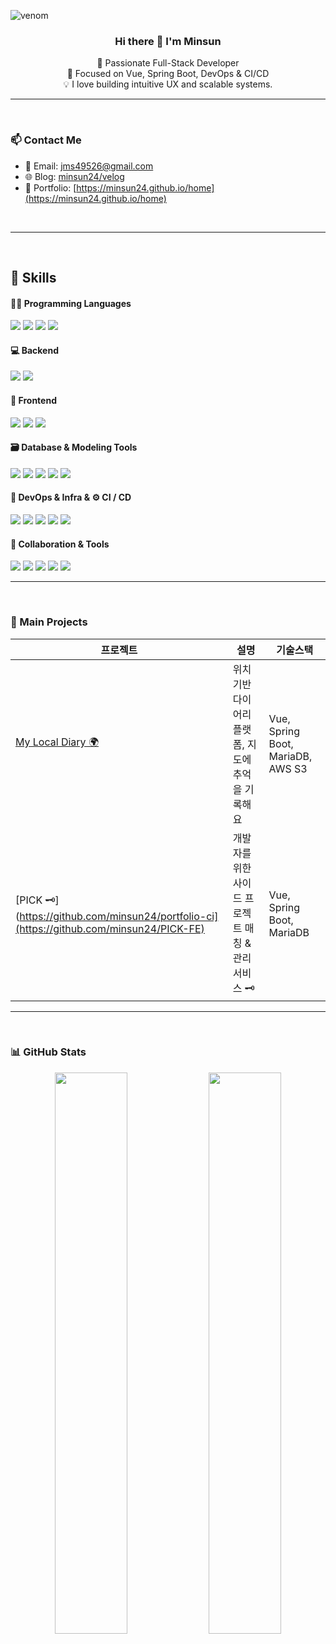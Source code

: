 ![venom](https://capsule-render.vercel.app/api?type=venom&height=200&text=Minsun's%20%20Github.&fontSize=70&color=0:8871e5,100:b678c4&stroke=b678c4)
<h3 align="center">Hi there 👋 I'm Minsun</h3>
<p align="center">
🌱 Passionate Full-Stack Developer <br>
🎯 Focused on Vue, Spring Boot, DevOps & CI/CD <br>
💡 I love building intuitive UX and scalable systems.
</p>

---
<br>

### 📫 Contact Me

- 📧 Email: jms49526@gmail.com
- 🌐 Blog: [minsun24/velog](https://velog.io/@minsun24/posts)
- 🔗 Portfolio: [https://minsun24.github.io/home](https://minsun24.github.io/home)
<br>

---
<br>

## 💪 Skills
#### 🧑‍💻 Programming Languages
<p>
  <img src="https://img.shields.io/badge/Java-007396?style=flat-square&logo=java&logoColor=white"/>
  <img src="https://img.shields.io/badge/TypeScript-3178C6?style=flat-square&logo=typescript&logoColor=white"/>
<img src="https://img.shields.io/badge/JavaScript-F7DF1E?style=flat-square&logo=javascript&logoColor=black"/>
  <img src="https://img.shields.io/badge/Python-3776AB?style=flat-square&logo=python&logoColor=white"/>
</p>


#### 💻 Backend
<p>
  <img src="https://img.shields.io/badge/Spring%20Boot-6DB33F?style=flat-square&logo=springboot&logoColor=white"/>
  <img src="https://img.shields.io/badge/Django-092E20?style=flat-square&logo=django&logoColor=white"/>
</p>


#### 🎨 Frontend
<p>
   <img src="https://img.shields.io/badge/Vue.js-4FC08D?style=flat-square&logo=vue.js&logoColor=white"/>
  <img src="https://img.shields.io/badge/React-61DAFB?style=flat-square&logo=react&logoColor=black"/>
  <img src="https://img.shields.io/badge/React%20Native-61DAFB?style=flat-square&logo=react&logoColor=black"/>
 
</p>


#### 🗃️ Database & Modeling Tools
<p>
  <img src="https://img.shields.io/badge/MariaDB-003545?style=flat-square&logo=mariadb&logoColor=white"/>
  <img src="https://img.shields.io/badge/HeidiSQL-4479A1?style=flat-square&logo=mysql&logoColor=white"/>
  <img src="https://img.shields.io/badge/ERD%20Cloud-4A90E2?style=flat-square&logo=cloud&logoColor=white"/>
  <img src="https://img.shields.io/badge/DA%23MODELER-1D3557?style=flat-square&logo=diagram&logoColor=white"/>
  <img src="https://img.shields.io/badge/Draw.io-F08705?style=flat-square&logo=diagrams.net&logoColor=white"/>
</p>

#### 🐳 DevOps & Infra & ⚙️ CI / CD
<p>
  <img src="https://img.shields.io/badge/Docker-2496ED?style=flat-square&logo=docker&logoColor=white"/>
  <img src="https://img.shields.io/badge/Kubernetes-326CE5?style=flat-square&logo=kubernetes&logoColor=white"/>
  <img src="https://img.shields.io/badge/Ingress-Nginx-0E83CD?style=flat-square&logo=nginx&logoColor=white"/>
  <img src="https://img.shields.io/badge/AWS%20S3-569A31?style=flat-square&logo=amazonaws&logoColor=white"/>
  <img src="https://img.shields.io/badge/Jenkins-D24939?style=flat-square&logo=jenkins&logoColor=white"/>
</p>



#### 🧰 Collaboration & Tools
<p>
  <img src="https://img.shields.io/badge/Notion-000000?style=flat-square&logo=notion&logoColor=white"/>
  <img src="https://img.shields.io/badge/Figma-F24E1E?style=flat-square&logo=figma&logoColor=white"/>
  <img src="https://img.shields.io/badge/Miro-050038?style=flat-square&logo=miro&logoColor=white"/>
  <img src="https://img.shields.io/badge/GitHub-181717?style=flat-square&logo=github&logoColor=white"/>
  <img src="https://img.shields.io/badge/Google%20Docs-4285F4?style=flat-square&logo=google&logoColor=white"/>
</p>




---
<br>

### 📌 Main Projects

| 프로젝트 | 설명 | 기술스택 |
|----------|------|----------|
| [My Local Diary 🌍](https://github.com/minsun24/my-local-diary) | 위치 기반 다이어리 플랫폼, 지도에 추억을 기록해요 | Vue, Spring Boot, MariaDB, AWS S3 |
| [PICK 🗝️](https://github.com/minsun24/portfolio-ci](https://github.com/minsun24/PICK-FE) | 개발자를 위한 사이드 프로젝트 매칭 & 관리 서비스 🗝️ | Vue, Spring Boot, MariaDB |

---
<br>


### 📊 GitHub Stats

<p align="center">
  <img src="https://github-readme-stats.vercel.app/api?username=minsun24&show_icons=true&theme=tokyonight" width="48%"/>
  <img src="https://github-readme-streak-stats.herokuapp.com/?user=minsun24&theme=tokyonight" width="48%"/>
</p>
  
